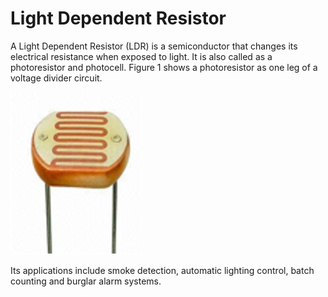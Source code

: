 # Light Dependent Resistor

A Light Dependent Resistor (LDR) is a semiconductor that changes its electrical resistance when exposed to light. It is also called as a photoresistor and photocell. Figure 1 shows a photoresistor as one leg of a voltage divider circuit.

![image](images/ldr_1.png)

Its applications include smoke detection, automatic lighting control, batch counting and burglar alarm systems.  



